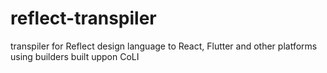 # reflect-transpiler
transpiler for Reflect design language to React, Flutter and other platforms using builders built uppon CoLI
